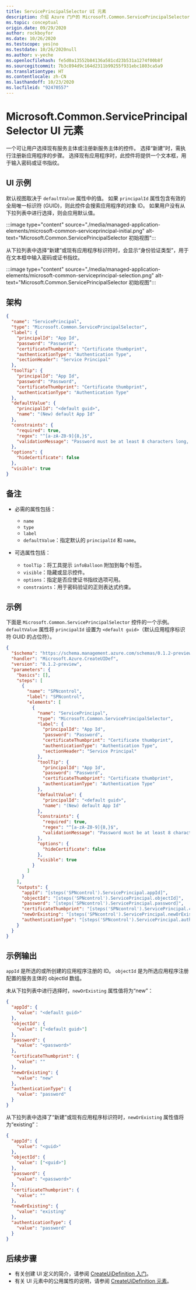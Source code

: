 ```yaml
---
title: ServicePrincipalSelector UI 元素
description: 介绍 Azure 门户的 Microsoft.Common.ServicePrincipalSelector UI 元素。 提供一个用于选择应用程序标识符的下拉列表，并提供一个用于输入密码或证书指纹的文本框。
ms.topic: conceptual
origin.date: 09/29/2020
author: rockboyfor
ms.date: 10/26/2020
ms.testscope: yes|no
ms.testdate: 10/26/2020null
ms.author: v-yeche
ms.openlocfilehash: fe5d0a13552b84136a581cd23b531a1274f00b8f
ms.sourcegitcommit: 7b3c894d9c164d2311b99255f931ebc1803ca5a9
ms.translationtype: HT
ms.contentlocale: zh-CN
ms.lasthandoff: 10/23/2020
ms.locfileid: "92470557"
---
```

<!--Verified successfully-->
# <a name="microsoftcommonserviceprincipalselector-ui-element"></a>Microsoft.Common.ServicePrincipalSelector UI 元素

一个可让用户选择现有服务主体或注册新服务主体的控件。 选择“新建”时，需执行注册新应用程序的步骤。 选择现有应用程序时，此控件将提供一个文本框，用于输入密码或证书指纹。

## <a name="ui-sample"></a>UI 示例

默认视图取决于 `defaultValue` 属性中的值。 如果 `principalId` 属性包含有效的全局唯一标识符 (GUID)，则此控件会搜索应用程序的对象 ID。 如果用户没有从下拉列表中进行选择，则会应用默认值。

:::image type="content" source="./media/managed-application-elements/microsoft-common-serviceprincipal-initial.png" alt-text="Microsoft.Common.ServicePrincipalSelector 初始视图":::

从下拉列表中选择“新建”或现有应用程序标识符时，会显示“身份验证类型”，用于在文本框中输入密码或证书指纹。

:::image type="content" source="./media/managed-application-elements/microsoft-common-serviceprincipal-selection.png" alt-text="Microsoft.Common.ServicePrincipalSelector 初始视图":::

## <a name="schema"></a>架构

```json
{
  "name": "ServicePrincipal",
  "type": "Microsoft.Common.ServicePrincipalSelector",
  "label": {
    "principalId": "App Id",
    "password": "Password",
    "certificateThumbprint": "Certificate thumbprint",
    "authenticationType": "Authentication Type",
    "sectionHeader": "Service Principal"
  },
  "toolTip": {
    "principalId": "App Id",
    "password": "Password",
    "certificateThumbprint": "Certificate thumbprint",
    "authenticationType": "Authentication Type"
  },
  "defaultValue": {
    "principalId": "<default guid>",
    "name": "(New) default App Id"
  },
  "constraints": {
    "required": true,
    "regex": "^[a-zA-Z0-9]{8,}$",
    "validationMessage": "Password must be at least 8 characters long, contain only numbers and letters"
  },
  "options": {
    "hideCertificate": false
  },
  "visible": true
}
```

## <a name="remarks"></a>备注

- 必需的属性包括：
  - `name`
  - `type`
  - `label`
  - `defaultValue`：指定默认的 `principalId` 和 `name`。

- 可选属性包括：
  - `toolTip`：将工具提示 `infoBalloon` 附加到每个标签。
  - `visible`：隐藏或显示控件。
  - `options`：指定是否应使证书指纹选项可用。
  - `constraints`：用于密码验证的正则表达式约束。

## <a name="example"></a>示例

下面是 `Microsoft.Common.ServicePrincipalSelector` 控件的一个示例。 `defaultValue` 属性将 `principalId` 设置为 `<default guid>`（默认应用程序标识符 GUID 的占位符）。

```json
{
  "$schema": "https://schema.management.azure.com/schemas/0.1.2-preview/CreateUIDefinition.MultiVm.json#",
  "handler": "Microsoft.Azure.CreateUIDef",
  "version": "0.1.2-preview",
  "parameters": {
    "basics": [],
    "steps": [
      {
        "name": "SPNcontrol",
        "label": "SPNcontrol",
        "elements": [
          {
            "name": "ServicePrincipal",
            "type": "Microsoft.Common.ServicePrincipalSelector",
            "label": {
              "principalId": "App Id",
              "password": "Password",
              "certificateThumbprint": "Certificate thumbprint",
              "authenticationType": "Authentication Type",
              "sectionHeader": "Service Principal"
            },
            "toolTip": {
              "principalId": "App Id",
              "password": "Password",
              "certificateThumbprint": "Certificate thumbprint",
              "authenticationType": "Authentication Type"
            },
            "defaultValue": {
              "principalId": "<default guid>",
              "name": "(New) default App Id"
            },
            "constraints": {
              "required": true,
              "regex": "^[a-zA-Z0-9]{8,}$",
              "validationMessage": "Password must be at least 8 characters long, contain only numbers and letters"
            },
            "options": {
              "hideCertificate": false
            },
            "visible": true
          }
        ]
      }
    ],
    "outputs": {
      "appId": "[steps('SPNcontrol').ServicePrincipal.appId]",
      "objectId": "[steps('SPNcontrol').ServicePrincipal.objectId]",
      "password": "[steps('SPNcontrol').ServicePrincipal.password]",
      "certificateThumbprint": "[steps('SPNcontrol').ServicePrincipal.certificateThumbprint]",
      "newOrExisting": "[steps('SPNcontrol').ServicePrincipal.newOrExisting]",
      "authenticationType": "[steps('SPNcontrol').ServicePrincipal.authenticationType]"
    }
  }
}
```

## <a name="example-output"></a>示例输出

`appId` 是所选的或所创建的应用程序注册的 ID。 `objectId` 是为所选应用程序注册配置的服务主体的 objectId 数组。

未从下拉列表中进行选择时，`newOrExisting` 属性值将为“new”：

```json
{
  "appId": {
    "value": "<default guid>"
  },
  "objectId": {
    "value": ["<default guid>"]
  },
  "password": {
    "value": "<password>"
  },
  "certificateThumbprint": {
    "value": ""
  },
  "newOrExisting": {
    "value": "new"
  },
  "authenticationType": {
    "value": "password"
  }
}
```

从下拉列表中选择了“新建”或现有应用程序标识符时，`newOrExisting` 属性值将为“existing”：

```json
{
  "appId": {
    "value": "<guid>"
  },
  "objectId": {
    "value": ["<guid>"]
  },
  "password": {
    "value": "<password>"
  },
  "certificateThumbprint": {
    "value": ""
  },
  "newOrExisting": {
    "value": "existing"
  },
  "authenticationType": {
    "value": "password"
  }
}
```

## <a name="next-steps"></a>后续步骤

- 有关创建 UI 定义的简介，请参阅 [CreateUiDefinition 入门](create-uidefinition-overview.md)。
- 有关 UI 元素中的公用属性的说明，请参阅 [CreateUiDefinition 元素](create-uidefinition-elements.md)。

<!-- Update_Description: new article about microsoft common serviceprincipalselector -->
<!--NEW.date: 10/26/2020-->
